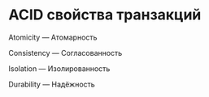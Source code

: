 # ACID свойства транзакций
Atomicity — Атомарность

Consistency — Согласованность

Isolation — Изолированность

Durability — Надёжность